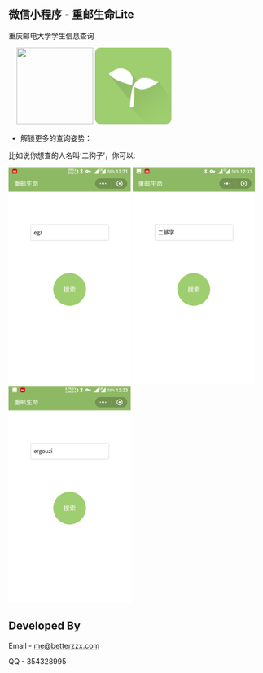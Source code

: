 ## 微信小程序 - 重邮生命Lite
重庆邮电大学学生信息查询

<div  align="left">    
  <img width="150" height="150" src="http://pic.betterzzx.com/cquptLives.jpg"/>
  <img width="150" height="150" src="https://github.com/zx-Zhu/CysmLite/blob/master/screenshot/ic_logo.png"/>
</div>

* 解锁更多的查询姿势：

比如说你想查的人名叫‘二狗子’，你可以:

<div  align="left"> 
  <img width="240" height="427" src="https://raw.githubusercontent.com/zx-Zhu/CysmLite/master/screenshot/Screenshot_20180501-123127.png"/>
  <img width="240" height="427" src="https://raw.githubusercontent.com/zx-Zhu/CysmLite/master/screenshot/Screenshot_20180501-123154.png"/>
  <img width="240" height="427" src="https://raw.githubusercontent.com/zx-Zhu/CysmLite/master/screenshot/Screenshot_20180501-123331.png"/>
</div>
  
## Developed By

Email - me@betterzzx.com

QQ - 354328995
